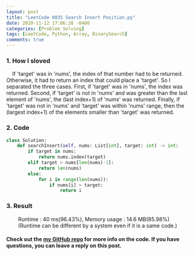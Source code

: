 ```yaml
---
layout: post
title: "LeetCode 0035 Search Insert Position.py"
date: 2020-11-12 17:06:28 -0400
categories: [Problem Solving]
tags: [LeetCode, Python, Array, BinarySearch]
comments: true
---
```


### 1. How I sloved
&nbsp;&nbsp;&nbsp;&nbsp;If 'target' was in 'nums', the index of that number had to be returned. Otherwise, it had to return an index that could place a 'target'. So I separated the three cases. First, if 'target' was in 'nums', the index was returned. Second, if 'target' is not in 'nums' and was greater than the last element of 'nums', the (last index+1) of 'nums' was returned. Finally, if 'target' was not in 'nums' and 'target' was within 'nums' range, then the (largest index+1) of the elements smaller than 'target' was returned.

### 2. Code
```python
class Solution:
    def searchInsert(self, nums: List[int], target: int) -> int:
        if target in nums:
            return nums.index(target)
        elif target > nums[len(nums)-1]:
            return len(nums)
        else:
            for i in range(len(nums)):
                if nums[i] > target:
                    return i
```

### 3. Result
&nbsp;&nbsp;&nbsp;&nbsp;&nbsp;&nbsp;&nbsp;&nbsp;Runtime : 40 ms(96.43%), Memory usage : 14.6 MB(85.98%)  
&nbsp;&nbsp;&nbsp;&nbsp;&nbsp;&nbsp;&nbsp;&nbsp;(Runtime can be different by a system even if it is a same code.)

#### Check out the [my GitHub repo][hyuk-gh] for more info on the code. If you have questions, you can leave a reply on this post.
[hyuk-gh]:   https://github.com/dlgur1994/StudyAlgorithms
